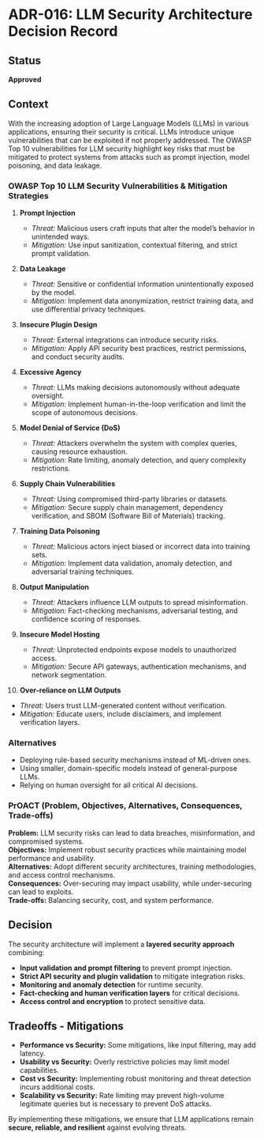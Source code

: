# ADR-016: LLM Security Architecture Decision Record

## Status
**Approved**  

## Context
With the increasing adoption of Large Language Models (LLMs) in various applications, ensuring their security is critical. LLMs introduce unique vulnerabilities that can be exploited if not properly addressed. The OWASP Top 10 vulnerabilities for LLM security highlight key risks that must be mitigated to protect systems from attacks such as prompt injection, model poisoning, and data leakage.

### OWASP Top 10 LLM Security Vulnerabilities & Mitigation Strategies
1. **Prompt Injection**
   - *Threat:* Malicious users craft inputs that alter the model’s behavior in unintended ways.
   - *Mitigation:* Use input sanitization, contextual filtering, and strict prompt validation.

2. **Data Leakage**
   - *Threat:* Sensitive or confidential information unintentionally exposed by the model.
   - *Mitigation:* Implement data anonymization, restrict training data, and use differential privacy techniques.

3. **Insecure Plugin Design**
   - *Threat:* External integrations can introduce security risks.
   - *Mitigation:* Apply API security best practices, restrict permissions, and conduct security audits.

4. **Excessive Agency**
   - *Threat:* LLMs making decisions autonomously without adequate oversight.
   - *Mitigation:* Implement human-in-the-loop verification and limit the scope of autonomous decisions.

5. **Model Denial of Service (DoS)**
   - *Threat:* Attackers overwhelm the system with complex queries, causing resource exhaustion.
   - *Mitigation:* Rate limiting, anomaly detection, and query complexity restrictions.

6. **Supply Chain Vulnerabilities**
   - *Threat:* Using compromised third-party libraries or datasets.
   - *Mitigation:* Secure supply chain management, dependency verification, and SBOM (Software Bill of Materials) tracking.

7. **Training Data Poisoning**
   - *Threat:* Malicious actors inject biased or incorrect data into training sets.
   - *Mitigation:* Implement data validation, anomaly detection, and adversarial training techniques.

8. **Output Manipulation**
   - *Threat:* Attackers influence LLM outputs to spread misinformation.
   - *Mitigation:* Fact-checking mechanisms, adversarial testing, and confidence scoring of responses.

9. **Insecure Model Hosting**
   - *Threat:* Unprotected endpoints expose models to unauthorized access.
   - *Mitigation:* Secure API gateways, authentication mechanisms, and network segmentation.

10. **Over-reliance on LLM Outputs**
   - *Threat:* Users trust LLM-generated content without verification.
   - *Mitigation:* Educate users, include disclaimers, and implement verification layers.

### Alternatives
- Deploying rule-based security mechanisms instead of ML-driven ones.
- Using smaller, domain-specific models instead of general-purpose LLMs.
- Relying on human oversight for all critical AI decisions.

### PrOACT (Problem, Objectives, Alternatives, Consequences, Trade-offs)
**Problem:** LLM security risks can lead to data breaches, misinformation, and compromised systems.  
**Objectives:** Implement robust security practices while maintaining model performance and usability.  
**Alternatives:** Adopt different security architectures, training methodologies, and access control mechanisms.  
**Consequences:** Over-securing may impact usability, while under-securing can lead to exploits.  
**Trade-offs:** Balancing security, cost, and system performance.

## Decision
The security architecture will implement a **layered security approach** combining:
- **Input validation and prompt filtering** to prevent prompt injection.
- **Strict API security and plugin validation** to mitigate integration risks.
- **Monitoring and anomaly detection** for runtime security.
- **Fact-checking and human verification layers** for critical decisions.
- **Access control and encryption** to protect sensitive data.

## Tradeoffs - Mitigations
- **Performance vs Security:** Some mitigations, like input filtering, may add latency.
- **Usability vs Security:** Overly restrictive policies may limit model capabilities.
- **Cost vs Security:** Implementing robust monitoring and threat detection incurs additional costs.
- **Scalability vs Security:** Rate limiting may prevent high-volume legitimate queries but is necessary to prevent DoS attacks.

By implementing these mitigations, we ensure that LLM applications remain **secure, reliable, and resilient** against evolving threats.

